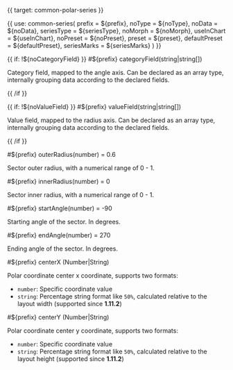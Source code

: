 {{ target: common-polar-series }}

<!-- IPolarSeriesSpec -->

{{ use: common-series(
  prefix = ${prefix},
  noType = ${noType},
  noData = ${noData},
  seriesType = ${seriesType},
  noMorph = ${noMorph},
  useInChart = ${useInChart},
  noPreset = ${noPreset},
  preset = ${preset},
  defaultPreset = ${defaultPreset},
  seriesMarks = ${seriesMarks}
) }}

{{ if: !${noCategoryField} }}
#${prefix} categoryField(string|string[])

Category field, mapped to the angle axis. Can be declared as an array type, internally grouping data according to the declared fields.

{{ /if }}

{{ if: !${noValueField} }}
#${prefix} valueField(string|string[])

Value field, mapped to the radius axis. Can be declared as an array type, internally grouping data according to the declared fields.

{{ /if }}

#${prefix} outerRadius(number) = 0.6

Sector outer radius, with a numerical range of 0 - 1.

#${prefix} innerRadius(number) = 0

Sector inner radius, with a numerical range of 0 - 1.

#${prefix} startAngle(number) = -90

Starting angle of the sector. In degrees.

#${prefix} endAngle(number) = 270

Ending angle of the sector. In degrees.

#${prefix} centerX (Number|String)

Polar coordinate center x coordinate, supports two formats:

- `number`: Specific coordinate value
- `string`: Percentage string format like `50%`, calculated relative to the layout width (supported since **1.11.2**)

#${prefix} centerY (Number|String)

Polar coordinate center y coordinate, supports two formats:

- `number`: Specific coordinate value
- `string`: Percentage string format like `50%`, calculated relative to the layout height (supported since **1.11.2**)
